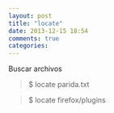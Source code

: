 ```yaml
---
layout: post
title: "locate"
date: 2013-12-15 18:54
comments: true
categories: 
---
```

Buscar archivos 

>$ locate parida.txt

>$ locate firefox/plugins


